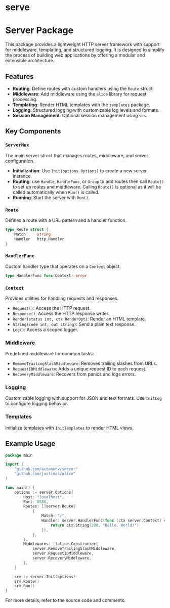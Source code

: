 # serve

# Server Package

This package provides a lightweight HTTP server framework with support for middleware, templating, and structured logging. It is designed to simplify the process of building web applications by offering a modular and extensible architecture.

## Features

- **Routing**: Define routes with custom handlers using the `Route` struct.
- **Middleware**: Add middleware using the `alice` library for request processing.
- **Templating**: Render HTML templates with the `templates` package.
- **Logging**: Structured logging with customizable log levels and formats.
- **Session Management**: Optional session management using `scs`.

## Key Components

### `ServerMux`
The main server struct that manages routes, middleware, and server configuration.

- **Initialization**: Use `Init(options Options)` to create a new server instance.
- **Routing**: use `Handle`,  `HandleFunc`, or `Group` to add routes then call `Route()` to set up routes and middleware. 
Calling `Route()` is optional as it will be called automatically when `Run()` is called.
- **Running**: Start the server with `Run()`.

### `Route`
Defines a route with a URL pattern and a handler function.

```go
type Route struct {
    Match     string
    Handler   http.Handler
}
```

### `HandlerFunc`
Custom handler type that operates on a `Context` object.

```go
type HandlerFunc func(Context) error
```

### `Context`
Provides utilities for handling requests and responses.

- `Request()`: Access the HTTP request.
- `Response()`: Access the HTTP response writer.
- `Render(status int, ctx RenderOpt)`: Render an HTML template.
- `String(code int, out string)`: Send a plain text response.
- `Log()`: Access a scoped logger.

### Middleware
Predefined middleware for common tasks:
- `RemoveTrailingSlashMiddleware`: Removes trailing slashes from URLs.
- `RequestIDMiddleware`: Adds a unique request ID to each request.
- `RecoveryMiddleware`: Recovers from panics and logs errors.

### Logging
Customizable logging with support for JSON and text formats. Use `InitLog` to configure logging behavior.

### Templates
Initialize templates with `InitTemplates` to render HTML views.

## Example Usage

```go
package main

import (
    "github.com/actanonv/server"
    "github.com/justinas/alice"
)

func main() {
    options := server.Options{
        Host: "localhost",
        Port: 8080,
        Routes: []server.Route{
            {
                Match: "/",
                Handler: server.HandlerFunc(func (ctx server.Context) error {
                    return ctx.String(200, "Hello, World!")
                }),
            },
        },
        Middlewares: []alice.Constructor{
            server.RemoveTrailingSlashMiddleware,
            server.RequestIDMiddleware,
            server.RecoveryMiddleware,
        },
    }

    srv := server.Init(options)
    srv.Route()
    srv.Run()
}
```

For more details, refer to the source code and comments.